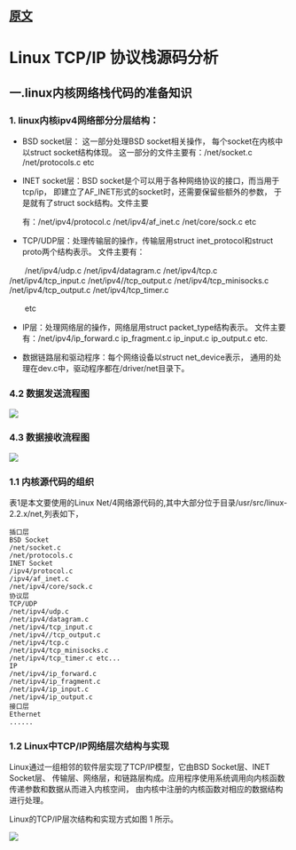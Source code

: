 

## [原文](https://www.cnblogs.com/my_life/articles/4691254.html)

# Linux TCP/IP 协议栈源码分析

## 一.linux内核网络栈代码的准备知识

### 1. linux内核ipv4网络部分分层结构：

- BSD socket层： 这一部分处理BSD socket相关操作，
  每个socket在内核中以struct socket结构体现。
  这一部分的文件主要有：/net/socket.c /net/protocols.c etc 

- INET socket层：BSD socket是个可以用于各种网络协议的接口，而当用于tcp/ip，
  即建立了AF_INET形式的socket时，还需要保留些额外的参数，
  于是就有了struct sock结构。文件主要

   有：/net/ipv4/protocol.c /net/ipv4/af_inet.c /net/core/sock.c etc 
   
- TCP/UDP层：处理传输层的操作，传输层用struct inet_protocol和struct proto两个结构表示。
   文件主要有：

　　/net/ipv4/udp.c /net/ipv4/datagram.c /net/ipv4/tcp.c /net/ipv4/tcp_input.c
   /net/ipv4//tcp_output.c /net/ipv4/tcp_minisocks.c 
   /net/ipv4/tcp_output.c /net/ipv4/tcp_timer.c

　　etc   

- IP层：处理网络层的操作，网络层用struct packet_type结构表示。
  文件主要有：/net/ipv4/ip_forward.c  ip_fragment.c ip_input.c ip_output.c etc. 

- 数据链路层和驱动程序：每个网络设备以struct net_device表示，
  通用的处理在dev.c中，驱动程序都在/driver/net目录下。

 

### 4.2 数据发送流程图

![](images/data_osi_send.gif)
 

### 4.3 数据接收流程图

![](images/data_osi_accept.gif)
 

 

 

### 1.1 内核源代码的组织

表1是本文要使用的Linux Net/4网络源代码的,其中大部分位于目录/usr/src/linux-2.2.x/net,列表如下，

```
插口层 
BSD Socket 
/net/socket.c 
/net/protocols.c 
INET Socket 
/ipv4/protocol.c 
/ipv4/af_inet.c 
/net/ipv4/core/sock.c 
协议层 
TCP/UDP 
/net/ipv4/udp.c 
/net/ipv4/datagram.c 
/net/ipv4/tcp_input.c 
/net/ipv4//tcp_output.c 
/net/ipv4/tcp.c 
/net/ipv4/tcp_minisocks.c 
/net/ipv4/tcp_timer.c etc... 
IP 
/net/ipv4/ip_forward.c 
/net/ipv4/ip_fragment.c 
/net/ipv4/ip_input.c 
/net/ipv4/ip_output.c 
接口层 
Ethernet 
......
```

### 1.2  Linux中TCP/IP网络层次结构与实现 
Linux通过一组相邻的软件层实现了TCP/IP模型，它由BSD Socket层、INET Socket层、
 传输层、网络层，和链路层构成。应用程序使用系统调用向内核函数传递参数和数据从而进入内核空间，
 由内核中注册的内核函数对相应的数据结构进行处理。

Linux的TCP/IP层次结构和实现方式如图 1 所示。

![](images/linux_tcp_ip.jpg)
